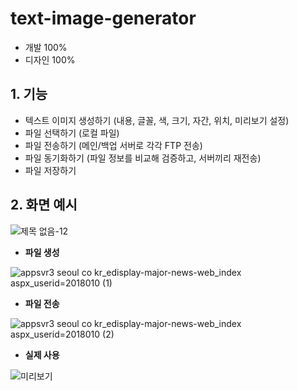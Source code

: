 # text-image-generator

- 개발 100%
- 디자인 100%

## 1. 기능

- 텍스트 이미지 생성하기 (내용, 글꼴, 색, 크기, 자간, 위치, 미리보기 설정)
- 파일 선택하기 (로컬 파일)
- 파일 전송하기 (메인/백업 서버로 각각 FTP 전송)
- 파일 동기화하기 (파일 정보를 비교해 검증하고, 서버끼리 재전송)
- 파일 저장하기

## 2. 화면 예시

![제목 없음-12](https://user-images.githubusercontent.com/14077108/135744925-e692588a-721c-45eb-8d02-3fe59eb9744c.png)

* <b>파일 생성</b>

![appsvr3 seoul co kr_edisplay-major-news-web_index aspx_userid=2018010 (1)](https://user-images.githubusercontent.com/14077108/135740674-73fdc2a7-e590-44ce-a7c7-494d8e3a9193.png)

* <b>파일 전송</b>

![appsvr3 seoul co kr_edisplay-major-news-web_index aspx_userid=2018010 (2)](https://user-images.githubusercontent.com/14077108/135744958-c8393fd5-b9a0-4f6a-a41c-13307a6e3607.png)

* <b>실제 사용</b>

![미리보기](https://user-images.githubusercontent.com/14077108/135744947-e7bc4701-6854-4c76-aebb-284b44e33c4e.jpg)
